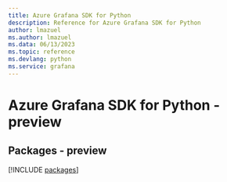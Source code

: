 ```yaml
---
title: Azure Grafana SDK for Python
description: Reference for Azure Grafana SDK for Python
author: lmazuel
ms.author: lmazuel
ms.data: 06/13/2023
ms.topic: reference
ms.devlang: python
ms.service: grafana
---
```

# Azure Grafana SDK for Python - preview
## Packages - preview
[!INCLUDE [packages](grafana-index.md)]